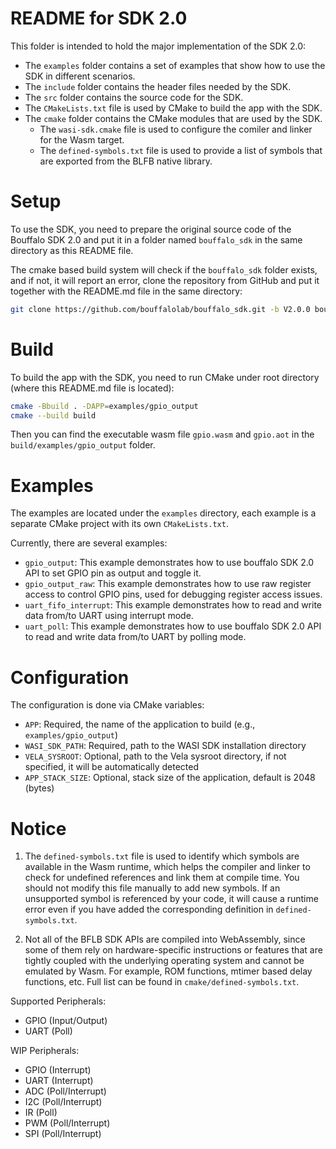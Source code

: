 # README for SDK 2.0

This folder is intended to hold the major implementation of the SDK 2.0:
- The `examples` folder contains a set of examples that show how to use the SDK in different scenarios.
- The `include` folder contains the header files needed by the SDK.
- The `src` folder contains the source code for the SDK.
- The `CMakeLists.txt` file is used by CMake to build the app with the SDK.
- The `cmake` folder contains the CMake modules that are used by the SDK.
  - The `wasi-sdk.cmake` file is used to configure the comiler and linker for the Wasm target.
  - The `defined-symbols.txt` file is used to provide a list of symbols that are exported from the BLFB native library.

# Setup

To use the SDK, you need to prepare the original source code of the Bouffalo SDK 2.0 and put it in a folder named `bouffalo_sdk`
in the same directory as this README file.

The cmake based build system will check if the `bouffalo_sdk` folder exists, and if not, it will report an error,
clone the repository from GitHub and put it together with the README.md file in the same directory:

```bash
git clone https://github.com/bouffalolab/bouffalo_sdk.git -b V2.0.0 bouffalo_sdk
```

# Build

To build the app with the SDK, you need to run CMake under root directory (where this README.md file is located):

```bash
cmake -Bbuild . -DAPP=examples/gpio_output
cmake --build build
```

Then you can find the executable wasm file `gpio.wasm` and `gpio.aot` in the `build/examples/gpio_output` folder.

# Examples

The examples are located under the `examples` directory, each example is a separate CMake project with its own `CMakeLists.txt`.

Currently, there are several examples:
- `gpio_output`: This example demonstrates how to use bouffalo SDK 2.0 API to set GPIO pin as output and toggle it.
- `gpio_output_raw`: This example demonstrates how to use raw register access to control GPIO pins, used for debugging register access issues.
- `uart_fifo_interrupt`: This example demonstrates how to read and write data from/to UART using interrupt mode.
- `uart_poll`: This example demonstrates how to use bouffalo SDK 2.0 API to read and write data from/to UART by polling mode.

# Configuration

The configuration is done via CMake variables:
- `APP`: Required, the name of the application to build (e.g., `examples/gpio_output`)
- `WASI_SDK_PATH`: Required, path to the WASI SDK installation directory
- `VELA_SYSROOT`: Optional, path to the Vela sysroot directory, if not specified, it will be automatically detected
- `APP_STACK_SIZE`: Optional, stack size of the application, default is 2048 (bytes)

# Notice

1. The `defined-symbols.txt` file is used to identify which symbols are available in the Wasm runtime, which helps the compiler and linker to check for undefined references and link them at compile time. You should not modify this file manually to add new symbols. If an unsupported symbol is referenced by your code, it will cause a runtime error even if you have added the corresponding definition in `defined-symbols.txt`.

2. Not all of the BFLB SDK APIs are compiled into WebAssembly, since some of them rely on hardware-specific instructions or features that are tightly coupled with the underlying operating system and cannot be emulated by Wasm. For example, ROM functions, mtimer based delay functions, etc. Full list can be found in `cmake/defined-symbols.txt`.

Supported Peripherals:
- GPIO (Input/Output)
- UART (Poll)

WIP Peripherals:
- GPIO (Interrupt)
- UART (Interrupt)
- ADC (Poll/Interrupt)
- I2C (Poll/Interrupt)
- IR (Poll)
- PWM (Poll/Interrupt)
- SPI (Poll/Interrupt)
